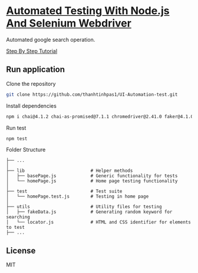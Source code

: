 # [Automated Testing With Node.js And Selenium Webdriver](https://medium.com/@bmshamsnahid/automated-testing-with-selenium-webdriver-and-node-js-f99f64720352)

Automated google search operation.

[Step By Step Tutorial](https://medium.com/@bmshamsnahid/automated-testing-with-selenium-webdriver-and-node-js-f99f64720352)

## Run application
Clone the repository

```bash
git clone https://github.com/thanhtinhpas1/UI-Automation-test.git
```

Install dependencies
```bash
npm i chai@4.1.2 chai-as-promised@7.1.1 chromedriver@2.41.0 faker@4.1.0 mocha@5.2.0 mochawesome@3.0.3 selenium-webdriver@4.0.0-alpha.1 --save-dev --unsafe-perm=true --allow-root
```

Run test
```bash
npm test
```

Folder Structure

    ├── ...
    │
    ├── lib                         # Helper methods
    │   ├── basePage.js             # Generic functionality for tests
    │   └── homePage.js             # Home page testing functionality
    │
    ├── test                        # Test suite
    │   └── homePage.test.js        # Testing in home page
    │
    ├── utils                       # Utility files for testing
    │   ├── fakeData.js             # Generating random keyword for searching
    │   └── locator.js              # HTML and CSS identifier for elements to test
    ├── ...

## License

MIT
